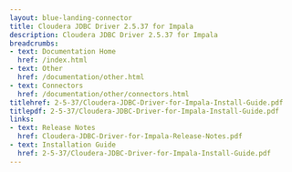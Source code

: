 ```yaml
---
layout: blue-landing-connector
title: Cloudera JDBC Driver 2.5.37 for Impala
description: Cloudera JDBC Driver 2.5.37 for Impala
breadcrumbs:
- text: Documentation Home
  href: /index.html
- text: Other
  href: /documentation/other.html
- text: Connectors
  href: /documentation/other/connectors.html
titlehref: 2-5-37/Cloudera-JDBC-Driver-for-Impala-Install-Guide.pdf
titlepdf: 2-5-37/Cloudera-JDBC-Driver-for-Impala-Install-Guide.pdf
links:
- text: Release Notes
  href: Cloudera-JDBC-Driver-for-Impala-Release-Notes.pdf
- text: Installation Guide
  href: 2-5-37/Cloudera-JDBC-Driver-for-Impala-Install-Guide.pdf
---
```

